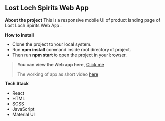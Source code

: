 ## Lost Loch Spirits Web App

**About the project**
This is a responsive mobile UI of product landing page of Lost Loch Spirits Web App  .

**How to install**
 - Clone the project to your local system.
 - Run **npm install** command inside root  directory of project.
 - Then run **npm start** to open the project in your browser.
 

>  **You can view the Web app here,** [ Click me](https://lost-loch-spirits.herokuapp.com/)
> 
> 
> The working of app as short video [here](https://www.loom.com/share/43d1cb7378ca44a8ac62037f8b9a30fa)

 

**Tech Stack**
 - React
 - HTML
 - SCSS
 - JavaScript
 - Material UI
 

